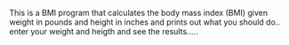 This is a BMI program that calculates the body mass index
(BMI) given weight in pounds and height in inches and prints
out what you should do..
enter your weight and heigth and see the results.....
